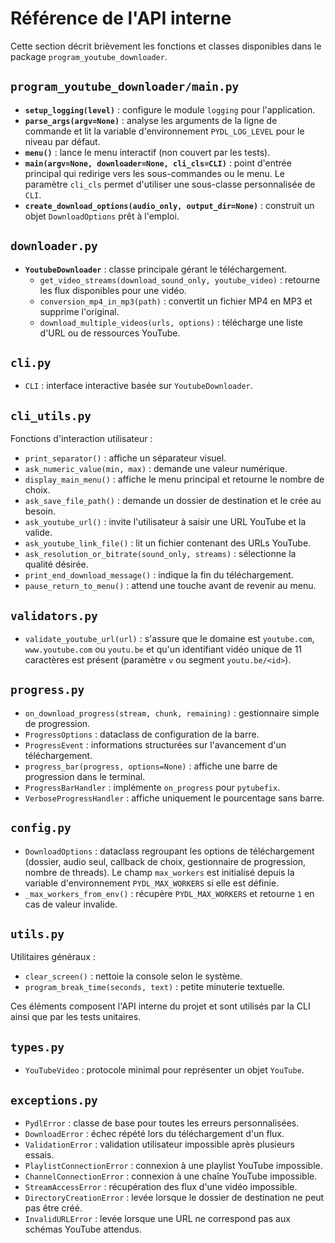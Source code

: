 # Référence de l'API interne

Cette section décrit brièvement les fonctions et classes disponibles dans le package `program_youtube_downloader`.

## `program_youtube_downloader/main.py`
- **`setup_logging(level)`** : configure le module `logging` pour l'application.
- **`parse_args(argv=None)`** : analyse les arguments de la ligne de commande et lit la variable d'environnement `PYDL_LOG_LEVEL` pour le niveau par défaut.
- **`menu()`** : lance le menu interactif (non couvert par les tests).
 - **`main(argv=None, downloader=None, cli_cls=CLI)`** : point d'entrée principal
   qui redirige vers les sous-commandes ou le menu. Le paramètre `cli_cls`
   permet d'utiliser une sous-classe personnalisée de `CLI`.
- **`create_download_options(audio_only, output_dir=None)`** : construit un objet `DownloadOptions` prêt à l'emploi.

## `downloader.py`
- **`YoutubeDownloader`** : classe principale gérant le téléchargement.
  - `get_video_streams(download_sound_only, youtube_video)` : retourne les flux disponibles pour une vidéo.
  - `conversion_mp4_in_mp3(path)` : convertit un fichier MP4 en MP3 et supprime l'original.
  - `download_multiple_videos(urls, options)` : télécharge une liste d'URL ou de ressources YouTube.

## `cli.py`
- `CLI` : interface interactive basée sur `YoutubeDownloader`.

## `cli_utils.py`
Fonctions d'interaction utilisateur :
- `print_separator()` : affiche un séparateur visuel.
- `ask_numeric_value(min, max)` : demande une valeur numérique.
- `display_main_menu()` : affiche le menu principal et retourne le nombre de choix.
- `ask_save_file_path()` : demande un dossier de destination et le crée au besoin.
- `ask_youtube_url()` : invite l'utilisateur à saisir une URL YouTube et la valide.
- `ask_youtube_link_file()` : lit un fichier contenant des URLs YouTube.
- `ask_resolution_or_bitrate(sound_only, streams)` : sélectionne la qualité désirée.
- `print_end_download_message()` : indique la fin du téléchargement.
- `pause_return_to_menu()` : attend une touche avant de revenir au menu.

## `validators.py`
- `validate_youtube_url(url)` : s'assure que le domaine est
  `youtube.com`, `www.youtube.com` ou `youtu.be` et qu'un identifiant vidéo
  unique de 11 caractères est présent (paramètre `v` ou segment
  `youtu.be/<id>`).

## `progress.py`
- `on_download_progress(stream, chunk, remaining)` : gestionnaire simple de progression.
- `ProgressOptions` : dataclass de configuration de la barre.
- `ProgressEvent` : informations structurées sur l'avancement d'un téléchargement.
- `progress_bar(progress, options=None)` : affiche une barre de progression dans le terminal.
- `ProgressBarHandler` : implémente `on_progress` pour `pytubefix`.
- `VerboseProgressHandler` : affiche uniquement le pourcentage sans barre.

## `config.py`
- `DownloadOptions` : dataclass regroupant les options de téléchargement (dossier, audio seul, callback de choix, gestionnaire de progression, nombre de threads). Le champ `max_workers` est initialisé depuis la variable d'environnement `PYDL_MAX_WORKERS` si elle est définie.
- `_max_workers_from_env()` : récupère `PYDL_MAX_WORKERS` et retourne `1` en cas de valeur invalide.

## `utils.py`
Utilitaires généraux :
- `clear_screen()` : nettoie la console selon le système.
- `program_break_time(seconds, text)` : petite minuterie textuelle.

Ces éléments composent l'API interne du projet et sont utilisés par la CLI ainsi que par les tests unitaires.

## `types.py`
- `YouTubeVideo` : protocole minimal pour représenter un objet `YouTube`.

## `exceptions.py`
- `PydlError` : classe de base pour toutes les erreurs personnalisées.
- `DownloadError` : échec répété lors du téléchargement d'un flux.
- `ValidationError` : validation utilisateur impossible après plusieurs essais.
- `PlaylistConnectionError` : connexion à une playlist YouTube impossible.
- `ChannelConnectionError` : connexion à une chaîne YouTube impossible.
- `StreamAccessError` : récupération des flux d'une vidéo impossible.
- `DirectoryCreationError` : levée lorsque le dossier de destination ne peut pas être créé.
- `InvalidURLError` : levée lorsque une URL ne correspond pas aux schémas YouTube attendus.
